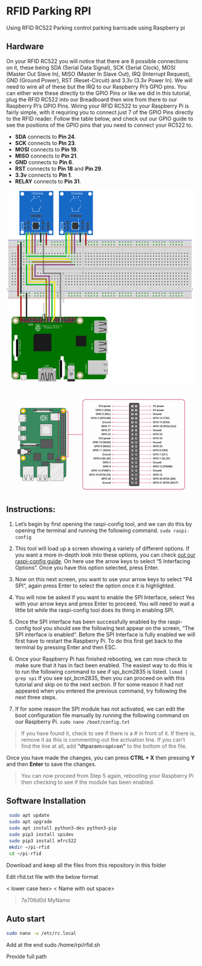 # RFID Parking RPI

Using RFID RC522 Parking control parking barricade using Raspberry pi


## Hardware

On your RFID RC522 you will notice that there are 8 possible connections on it, these being SDA (Serial Data Signal), SCK (Serial Clock), MOSI (Master Out Slave In), MISO (Master In Slave Out), IRQ (Interrupt Request), GND (Ground Power), RST (Reset-Circuit) and 3.3v (3.3v Power In). We will need to wire all of these but the IRQ to our Raspberry Pi’s GPIO pins.
You can either wire these directly to the GPIO Pins or like we did in this tutorial, plug the RFID RC522 into our Breadboard then wire from there to our Raspberry Pi’s GPIO Pins.
Wiring your RFID RC522 to your Raspberry Pi is fairly simple, with it requiring you to connect just 7 of the GPIO Pins directly to the RFID reader. Follow the table below, and check out our GPIO guide to see the positions of the GPIO pins that you need to connect your RC522 to.

-   **SDA** connects to **Pin 24**.
-   **SCK** connects to **Pin 23**.
-   **MOSI** connects to **Pin 19**.
-   **MISO** connects to **Pin 21**.
-   **GND** connects to **Pin 6**.
-   **RST** connects to **Pin 18** and **Pin 29**.
-   **3.3v** connects to **Pin 1**.
-  **RELAY** connects to **Pin 31**.

![Pi PIO inout](images/connection1.png)

![Pi PIO inout](images/connection2.png)

## Instructions:

1. Let’s begin by first opening the raspi-config tool, and we can do this by opening the terminal and running the following command.
`sudo raspi-config`

2. This tool will load up a screen showing a variety of different options. If you want a more in-depth look into these options, you can check [out our raspi-config guide](https://pimylifeup.com/raspi-config-tool/).
On here use the arrow keys to select “5 Interfacing Options“. Once you have this option selected, press Enter.

3. Now on this next screen, you want to use your arrow keys to select “P4 SPI“, again press Enter to select the option once it is highlighted.

4. You will now be asked if you want to enable the SPI Interface, select Yes with your arrow keys and press Enter to proceed. You will need to wait a little bit while the raspi-config tool does its thing in enabling SPI.

5. Once the SPI interface has been successfully enabled by the raspi-config tool you should see the following text appear on the screen, “The SPI interface is enabled“.
Before the SPI Interface is fully enabled we will first have to restart the Raspberry Pi. To do this first get back to the terminal by pressing Enter and then ESC.

6. Once your Raspberry Pi has finished rebooting, we can now check to make sure that it has in fact been enabled. The easiest way to do this is to run the following command to see if spi_bcm2835 is listed.
`lsmod | grep spi`
If you see spi_bcm2835, then you can proceed on with this tutorial and skip on to the next section. If for some reason it had not appeared when you entered the previous command, try following the next three steps.

7. If for some reason the SPI module has not activated, we can edit the boot configuration file manually by running the following command on our Raspberry Pi.
`sudo nano /boot/config.txt`
>If you have found it, check to see if there is a # in front of it. If there is, remove it as this is commenting out the activation line. If you can’t find the line at all, add **“dtparam=spi=on”** to the bottom of the file.

Once you have made the changes, you can press **CTRL + X** then pressing **Y** and then **Enter** to save the changes.

>You can now proceed from Step 5 again, rebooting your Raspberry Pi then checking to see if the module has been enabled.

## Software Installation
```bash
 sudo apt update
 sudo apt upgrade
 sudo apt install python3-dev python3-pip
 sudo pip3 install spidev
 sudo pip3 install mfrc522
 mkdir ~/pi-rfid
 cd ~/pi-rfid
```
Download and keep all the files from this repository in this folder 

Edit rfid.txt file with  the below format

< lower case hex>  < Name with out space>
> 7a706d0d  MyName

## Auto start 

```bash
sudo nano -w /etc/rc.local
```
Add at the end 
sudo /home/rpi/rfid.sh

Provide full path

